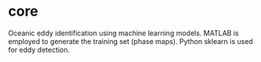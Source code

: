 # core
Oceanic eddy identification using machine learning models. 
MATLAB is employed to generate the training set (phase maps).
Python sklearn is used for eddy detection. 
